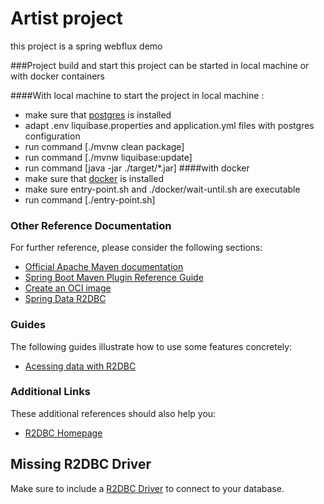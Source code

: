 # Artist project

this project is a spring webflux demo

###Project build and start
this project can be started in local machine or with docker containers

####With local machine
to start the project in local machine :
* make sure that [postgres](https://www.postgresql.org/) is installed
* adapt .env liquibase.properties and application.yml files with postgres configuration
* run command [./mvnw clean package]
* run command [./mvnw liquibase:update] 
* run command [java -jar ./target/*.jar]
####with docker
* make sure that [docker](https://www.docker.com/) is installed
* make sure entry-point.sh and ./docker/wait-until.sh are executable
* run command [./entry-point.sh]

### Other Reference Documentation
For further reference, please consider the following sections:

* [Official Apache Maven documentation](https://maven.apache.org/guides/index.html)
* [Spring Boot Maven Plugin Reference Guide](https://docs.spring.io/spring-boot/docs/2.5.6/maven-plugin/reference/html/)
* [Create an OCI image](https://docs.spring.io/spring-boot/docs/2.5.6/maven-plugin/reference/html/#build-image)
* [Spring Data R2DBC](https://docs.spring.io/spring-boot/docs/2.5.6/reference/html/spring-boot-features.html#boot-features-r2dbc)

### Guides
The following guides illustrate how to use some features concretely:

* [Acessing data with R2DBC](https://spring.io/guides/gs/accessing-data-r2dbc/)

### Additional Links
These additional references should also help you:

* [R2DBC Homepage](https://r2dbc.io)

## Missing R2DBC Driver

Make sure to include a [R2DBC Driver](https://r2dbc.io/drivers/) to connect to your database.
